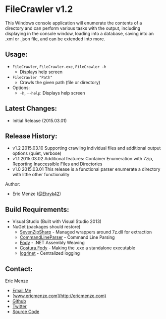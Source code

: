 FileCrawler v1.2
================

This Windows console application will enumerate the contents of a directory and can perform various tasks with the output, including displaying in the console window, loading into a database, saving into an .xml or .json file, and can be extended into more.

Usage:
---
 - ``FileCrawler``, ``FileCrawler.exe``, ``FileCrawler -h``
   - Displays help screen
 - ``FileCrawler "Path"``
   - Crawls the given path (file or directory)
 - Options:
   - ``-h``, ``--help``: Displays help screen

Latest Changes:
---
 - Initial Release (2015.03.01)

Release History:
---
 - v1.2 2015.03.10 Supporting crawling individual files and additional output options (quiet, verbose)
 - v1.1 2015.03.02 Additional features: Container Enumeration with 7zip, Reporting Inaccessible Files and Directories
 - v1.0 2015.03.01 This release is a functional parser enumerate a directory with little other functionality

Author:
 - Eric Menze ([@Ehryk42](https://twitter.com/Ehryk42))

Build Requirements:
---
 - Visual Studio (Built with Visual Studio 2013)
 - NuGet (packages should restore)
   - [SevenZipSharp](https://www.nuget.org/packages/SevenZipSharp/) - Managed wrappers around 7z.dll for extraction
   - [CommandLineParser](https://www.nuget.org/packages/CommandLineParser/) - Command Line Parsing
   - [Fody](https://www.nuget.org/packages/Fody/) - .NET Assembly Weaving
   - [Costura.Fody](https://www.nuget.org/packages/Costura.Fody/) - Making the .exe a standalone executable
   - [log4net](https://www.nuget.org/packages/log4net/) - Centralized logging

Contact:
---
Eric Menze
 - [Email Me](mailto:rhaistlin+gh@gmail.com)
 - [www.ericmenze.com](http://ericmenze.com)
 - [Github](https://github.com/Ehryk)
 - [Twitter](https://twitter.com/Ehryk42)
 - [Source Code](https://github.com/Ehryk/sde2string)

